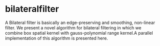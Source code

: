 # bilateralfilter
A Bilateral filter is basically an edge-preserving and smoothing, non-linear filter. We present a novel algorithm for bilateral filtering in which we combine box spatial kernel with gauss-polynomial range kernel.A parallel implementation of this algorithm is presented here. 
